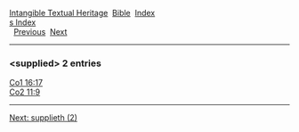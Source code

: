 [Intangible Textual Heritage](../../index)  [Bible](../index) 
[Index](index)   
[s Index](_s_)  
  [Previous](c11142)  [Next](c11144) 

------------------------------------------------------------------------

### &lt;supplied&gt; 2 entries

[Co1 16:17](../kjv/co1016.htm#017)  
[Co2 11:9](../kjv/co2011.htm#009)  

------------------------------------------------------------------------

[Next: supplieth (2)](c11144)
